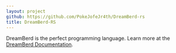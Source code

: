 ```yaml
---
layout: project
github: https://github.com/PokeJofeJr4th/DreamBerd-rs
title: DreamBerd-RS
---
```


DreamBerd is the perfect programming language. Learn more at the [DreamBerd Documentation](https://github.com/TodePond/DreamBerd).
